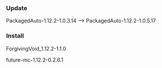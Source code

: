 ### Update
PackagedAuto-1.12.2-1.0.3.14 --> PackagedAuto-1.12.2-1.0.5.17

### Install

ForgivingVoid_1.12.2-1.1.0

future-mc-1.12.2-0.2.6.1

